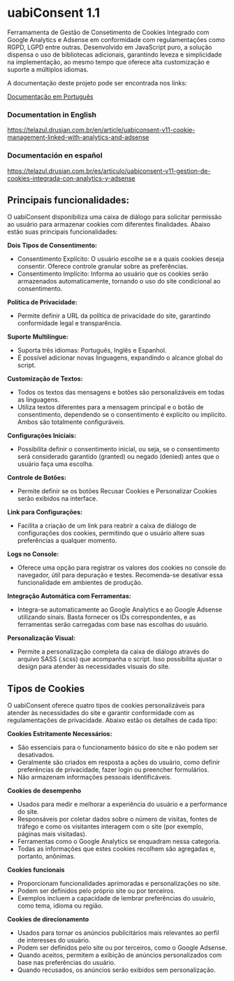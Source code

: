 # uabiConsent 1.1

Ferramamenta de Gestão de Consetimento de Cookies Integrado com Google Analytics e Adsense em conformidade com regulamentações como RGPD, LGPD entre outras. Desenvolvido em JavaScript puro, a solução dispensa o uso de bibliotecas adicionais, garantindo leveza e simplicidade na implementação, ao mesmo tempo que oferece alta customização e suporte a múltiplos idiomas.

A documentação deste projeto pode ser encontrada nos links:

[Documentação em Português](https://telazul.drusian.com.br/pt/artigo/uabiconsent-v11-gestao-de-cookies-integrado-com-analytics-e-adsense)

### Documentation in English

https://telazul.drusian.com.br/en/article/uabiconsent-v11-cookie-management-linked-with-analytics-and-adsense

### Documentación en español

https://telazul.drusian.com.br/es/articulo/uabiconsent-v11-gestion-de-cookies-integrada-con-analytics-y-adsense

## Principais funcionalidades:

O uabiConsent disponibiliza uma caixa de diálogo para solicitar permissão ao usuário para armazenar cookies com diferentes finalidades. Abaixo estão suas principais funcionalidades:

**Dois Tipos de Consentimento:**
- Consentimento Explícito: O usuário escolhe se e a quais cookies deseja consentir. Oferece controle granular sobre as preferências.
- Consentimento Implícito: Informa ao usuário que os cookies serão armazenados automaticamente, tornando o uso do site condicional ao consentimento.

**Política de Privacidade:**
- Permite definir a URL da política de privacidade do site, garantindo conformidade legal e transparência.

**Suporte Multilíngue:**
- Suporta três idiomas: Português, Inglês e Espanhol.
- É possível adicionar novas linguagens, expandindo o alcance global do script.

**Customização de Textos:**
- Todos os textos das mensagens e botões são personalizáveis em todas as linguagens.
- Utiliza textos diferentes para a mensagem principal e o botão de consentimento, dependendo se o consentimento é explícito ou implícito. Ambos são totalmente configuráveis.

**Configurações Iniciais:**
- Possibilita definir o consentimento inicial, ou seja, se o consentimento será considerado garantido (granted) ou negado (denied) antes que o usuário faça uma escolha.

**Controle de Botões:**
- Permite definir se os botões Recusar Cookies e Personalizar Cookies serão exibidos na interface.

**Link para Configurações:**
- Facilita a criação de um link para reabrir a caixa de diálogo de configurações dos cookies, permitindo que o usuário altere suas preferências a qualquer momento.

**Logs no Console:**
- Oferece uma opção para registrar os valores dos cookies no console do navegador, útil para depuração e testes. Recomenda-se desativar essa funcionalidade em ambientes de produção.

**Integração Automática com Ferramentas:**
- Integra-se automaticamente ao Google Analytics e ao Google Adsense utilizando sinais. Basta fornecer os IDs correspondentes, e as ferramentas serão carregadas com base nas escolhas do usuário.

**Personalização Visual:**
- Permite a personalização completa da caixa de diálogo através do arquivo SASS (.scss) que acompanha o script. Isso possibilita ajustar o design para atender às necessidades visuais do site.

## Tipos de Cookies

O uabiConsent oferece quatro tipos de cookies personalizáveis para atender às necessidades do site e garantir conformidade com as regulamentações de privacidade. Abaixo estão os detalhes de cada tipo:

**Cookies Estritamente Necessários:**
- São essenciais para o funcionamento básico do site e não podem ser desativados.
- Geralmente são criados em resposta a ações do usuário, como definir preferências de privacidade, fazer login ou preencher formulários.
- Não armazenam informações pessoais identificáveis.

**Cookies de desempenho**
- Usados para medir e melhorar a experiência do usuário e a performance do site.
- Responsáveis por coletar dados sobre o número de visitas, fontes de tráfego e como os visitantes interagem com o site (por exemplo, páginas mais visitadas).
- Ferramentas como o Google Analytics se enquadram nessa categoria.
- Todas as informações que estes cookies recolhem são agregadas e, portanto, anônimas.

**Cookies funcionais**
- Proporcionam funcionalidades aprimoradas e personalizações no site.
- Podem ser definidos pelo próprio site ou por terceiros.
- Exemplos incluem a capacidade de lembrar preferências do usuário, como tema, idioma ou região.

**Cookies de direcionamento**
- Usados para tornar os anúncios publicitários mais relevantes ao perfil de interesses do usuário.
- Podem ser definidos pelo site ou por terceiros, como o Google Adsense.
- Quando aceitos, permitem a exibição de anúncios personalizados com base nas preferências do usuário.
- Quando recusados, os anúncios serão exibidos sem personalização.
